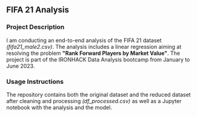 ## FIFA 21 Analysis

### Project Description
I am conducting an end-to-end analysis of the FIFA 21 dataset *(fifa21_male2.csv)*. The analysis includes a linear regression aiming at resolving the problem **"Rank Forward Players by Market Value"**.
The project is part of the IRONHACK Data Analysis bootcamp from January to June 2023.

### Usage Instructions
The repository contains both the original dataset and the reduced dataset after cleaning and processing *(df_processed.csv)* as well as a Jupyter notebook with the analysis and the model. 



